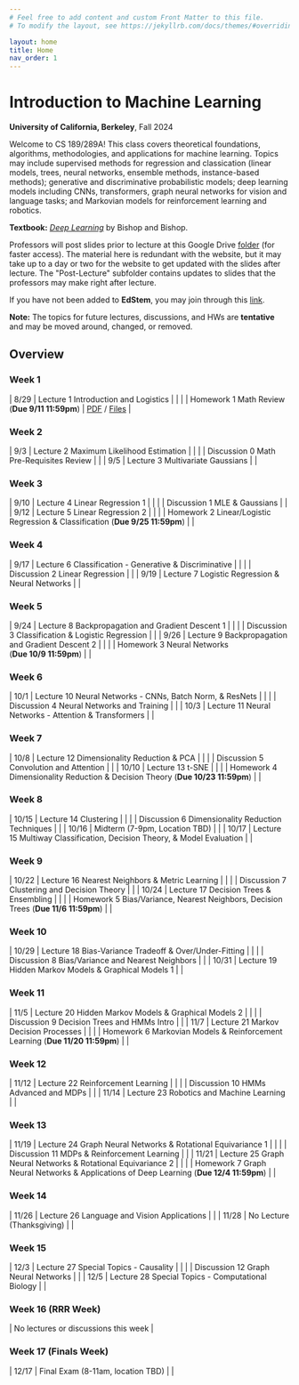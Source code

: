 ```yaml
---
# Feel free to add content and custom Front Matter to this file.
# To modify the layout, see https://jekyllrb.com/docs/themes/#overriding-theme-defaults

layout: home
title: Home
nav_order: 1
---
```


<style type="text/css">
    .label {
        margin-left: 0!important;
    }

    td:first-child {
        min-width: 0;
        width: 4rem;
    }
</style>

# Introduction to Machine Learning

**University of California, Berkeley**, Fall 2024

Welcome to CS 189/289A! This class covers theoretical foundations, algorithms, methodologies, and applications for machine learning. Topics may include supervised methods for regression and classication (linear models, trees, neural networks, ensemble methods, instance-based methods); generative and discriminative probabilistic models; deep learning models including CNNs, transformers, graph neural networks for vision and language tasks; and Markovian models for reinforcement learning and robotics.

**Textbook:** [_Deep Learning_](https://www.bishopbook.com/) by Bishop and Bishop.

Professors will post slides prior to lecture at this Google Drive [folder](https://drive.google.com/drive/folders/1hM6_gb8-cel4-hQ9_sMcm9krwfzmppkU?usp=drive_link) (for faster access). The material here is redundant with the website, but it may take up to a day or two for the website to get updated with the slides after lecture. The "Post-Lecture" subfolder contains updates to slides that the professors may make right after lecture.

If you have not been added to **EdStem**, you may join through this [link](https://edstem.org/us/join/RUHntB).

**Note:** The topics for future lectures, discussions, and HWs are **tentative** and may be moved around, changed, or removed.

## Overview

### Week 1

|  8/29 | <span class="label">Lecture 1</span> Introduction and Logistics  |  |
|  | <span class="label label-yellow">Homework 1</span> Math Review <nobr>(<strong>Due 9/11 11:59pm</strong>)</nobr>  | [PDF](docs/hw_fa24/hw1.pdf) / [Files](docs/hw_fa24/hw1.zip) |


### Week 2

|  9/3 | <span class="label">Lecture 2</span> Maximum Likelihood Estimation  |  |
|  | <span class="label label-green">Discussion 0</span> Math Pre-Requisites Review  |   |
|  9/5 | <span class="label">Lecture 3</span> Multivariate Gaussians  |  |

### Week 3

|  9/10 | <span class="label">Lecture 4</span> Linear Regression 1  |  |
|  | <span class="label label-green">Discussion 1</span> MLE & Gaussians  |   |
|  9/12 | <span class="label">Lecture 5</span> Linear Regression 2  |  |
|  | <span class="label label-yellow">Homework 2</span> Linear/Logistic Regression & Classification <nobr>(<strong>Due 9/25 11:59pm</strong>)</nobr>  |  |

### Week 4

|  9/17 | <span class="label">Lecture 6</span> Classification - Generative & Discriminative  |  |
| | <span class="label label-green">Discussion 2</span> Linear Regression  |  |
|  9/19 | <span class="label">Lecture 7</span> Logistic Regression & Neural Networks  |  |

### Week 5

|  9/24 | <span class="label">Lecture 8</span> Backpropagation and Gradient Descent 1  |  |
|  | <span class="label label-green">Discussion 3</span> Classification & Logistic Regression  |  |
|  9/26 | <span class="label">Lecture 9</span> Backpropagation and Gradient Descent 2  |  |
|  | <span class="label label-yellow">Homework 3</span> Neural Networks <nobr>(<strong>Due 10/9 11:59pm</strong>)</nobr>  |  |

### Week 6

|  10/1 | <span class="label">Lecture 10</span> Neural Networks - CNNs, Batch Norm, & ResNets  |  |
|  | <span class="label label-green">Discussion 4</span> Neural Networks and Training  |  |
|  10/3 | <span class="label">Lecture 11</span> Neural Networks - Attention & Transformers  |  |

### Week 7

|  10/8 | <span class="label">Lecture 12</span> Dimensionality Reduction & PCA  |  |
|  | <span class="label label-green">Discussion 5</span> Convolution and Attention  |  |
|  10/10 | <span class="label">Lecture 13</span> t-SNE  |  |
|  | <span class="label label-yellow">Homework 4</span> Dimensionality Reduction & Decision Theory <nobr>(<strong>Due 10/23 11:59pm</strong>)</nobr>  |  |

### Week 8

|  10/15 | <span class="label">Lecture 14</span> Clustering  |  |
|  | <span class="label label-green">Discussion 6</span> Dimensionality Reduction Techniques  |  |
|  10/16 | <span class="label label-red">Midterm</span> (7-9pm, Location TBD)  |  |
|  10/17 | <span class="label">Lecture 15</span> Multiway Classification, Decision Theory, & Model Evaluation  |  |

### Week 9

|  10/22 | <span class="label">Lecture 16</span> Nearest Neighbors & Metric Learning |  |
|  | <span class="label label-green">Discussion 7</span> Clustering and Decision Theory  |  |
|  10/24 | <span class="label">Lecture 17</span> Decision Trees & Ensembling |  |
|  | <span class="label label-yellow">Homework 5</span> Bias/Variance, Nearest Neighbors, Decision Trees <nobr>(<strong>Due 11/6 11:59pm</strong>)</nobr>  |  |

### Week 10

|  10/29 | <span class="label">Lecture 18</span> Bias-Variance Tradeoff & Over/Under-Fitting |  |
|  | <span class="label label-green">Discussion 8</span> Bias/Variance and Nearest Neighbors  |  |
|  10/31 | <span class="label">Lecture 19</span> Hidden Markov Models & Graphical Models 1  |  |

### Week 11

|  11/5 | <span class="label">Lecture 20</span> Hidden Markov Models & Graphical Models 2  |  |
|  | <span class="label label-green">Discussion 9</span> Decision Trees and HMMs Intro  |  |
|  11/7 | <span class="label">Lecture 21</span> Markov Decision Processes  |  |
|  | <span class="label label-yellow">Homework 6</span> Markovian Models & Reinforcement Learning <nobr>(<strong>Due 11/20 11:59pm</strong>)</nobr>  |  |

### Week 12

|  11/12 | <span class="label">Lecture 22</span> Reinforcement Learning  |  |
|  | <span class="label label-green">Discussion 10</span> HMMs Advanced and MDPs  |  |
|  11/14 | <span class="label">Lecture 23</span> Robotics and Machine Learning  |  |

### Week 13

|  11/19 | <span class="label">Lecture 24</span> Graph Neural Networks & Rotational Equivariance 1  |  |
|  | <span class="label label-green">Discussion 11</span> MDPs & Reinforcement Learning |  |
|  11/21 | <span class="label">Lecture 25</span> Graph Neural Networks & Rotational Equivariance 2 |  |
|  | <span class="label label-yellow">Homework 7</span> Graph Neural Networks & Applications of Deep Learning <nobr>(<strong>Due 12/4 11:59pm</strong>)</nobr>  |  |

### Week 14

|  11/26 | <span class="label">Lecture 26</span> Language and Vision Applications |  |
|  11/28 | No Lecture (Thanksgiving)  |  |

### Week 15

|  12/3 | <span class="label">Lecture 27</span> Special Topics - Causality  |  |
|   | <span class="label label-green">Discussion 12</span> Graph Neural Networks  |  |
|  12/5 | <span class="label">Lecture 28</span> Special Topics - Computational Biology |  |

### Week 16 (RRR Week)

|  No lectures or discussions this week  |

### Week 17 (Finals Week)

|  12/17 | <span class="label label-red">Final Exam</span> (8-11am, location TBD) |  |

